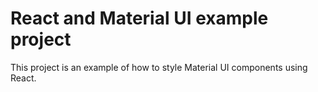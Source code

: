 # React and Material UI example project

This project is an example of how to style Material UI components using React.

